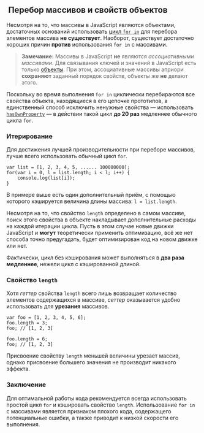 ## ﻿﻿ Перебор массивов и свойств объектов

Несмотря на то, что массивы в JavaScript являются объектами, достаточных оснований использовать [цикл `for in`](#object.forinloop) для перебора элементов массива **не существует**. Наоборот, существует достаточно хороших причин **против** использования `for in` с массивами.

> **Замечание:** Массивы в JavaScript **не** являются *ассоциативными массивами*. Для связывания ключей и значений в JavaScript есть только [объекты](#object.general). При этом, ассоциативные массивы априори **сохраняют** заданный порядок свойств, объекты же **не** делают этого.

Поскольку во время выполнения `for in` циклически перебираются все свойства объекта, находящиеся в его цепочке прототипов, а единственный способ исключить ненужные свойства — использовать [`hasOwnProperty`](#object.hasownproperty) — в действии такой цикл **до 20 раз** медленнее обычного цикла `for`.

### Итерирование

Для достижения лучшей производительности при переборе массивов, лучше всего использовать обычный цикл `for`.

    var list = [1, 2, 3, 4, 5, ...... 100000000];
    for(var i = 0, l = list.length; i < l; i++) {
        console.log(list[i]);
    }

В примере выше есть один дополнительный приём, с помощью которого кэшируется величина длины массива: `l = list.length`.

Несмотря на то, что свойство `length` определено в самом массиве, поиск этого свойства в объекте накладывает дополнительные расходы на каждой итерации цикла. Пусть в этом случае новые движки JavaScript и **могут** теоретически применить оптимизацию, всё же нет способа точно предугадать, будет оптимизирован код на новом движке или нет.

Фактически, цикл без кэширования может выполняться в **два раза медленнее**, нежели цикл с кэшированной длиной.

### Свойство `length`

Хотя *геттер* свойства `length` всего лишь возвращает количество элементов содержащихся в массиве, *сеттер* оказывается удобно использовать для **урезания** массивов.

    var foo = [1, 2, 3, 4, 5, 6];
    foo.length = 3;
    foo; // [1, 2, 3]

    foo.length = 6;
    foo; // [1, 2, 3]

Присвоение свойству `length` меньшей величины урезает массив, однако присвоение большего значения не производит никакого эффекта.

### Заключение

Для оптимальной работы кода рекомендуется всегда использовать простой цикл `for` и кэшировать свойство `length`. Использование `for in` с массивами является признаком плохого кода, содержащего потенциальные ошибки, а также приводит к низкой скорости его выполнения.

